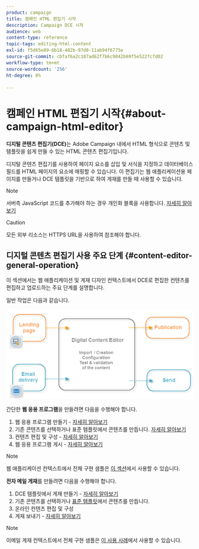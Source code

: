 ```yaml
---
product: campaign
title: 캠페인 HTML 편집기 시작
description: Campaign DCE 시작
audience: web
content-type: reference
topic-tags: editing-html-content
exl-id: f5d65e89-6b18-482b-97d8-11ab94f6775e
source-git-commit: cbfaf6a2c187ad62f7b6c9042b69f5e522fcfd02
workflow-type: tm+mt
source-wordcount: '256'
ht-degree: 0%

---
```


# 캠페인 HTML 편집기 시작{#about-campaign-html-editor}

**디지털 콘텐츠 편집기(DCE)**&#x200B;는 Adobe Campaign 내에서 HTML 형식으로 콘텐츠 및 템플릿을 쉽게 만들 수 있는 HTML 콘텐츠 편집기입니다.

디지털 콘텐츠 편집기를 사용하여 페이지 요소를 삽입 및 서식을 지정하고 데이터베이스 필드를 HTML 페이지의 요소에 매핑할 수 있습니다. 이 편집기는 웹 애플리케이션용 페이지를 만들거나 DCE 템플릿을 기반으로 하여 게재를 만들 때 사용할 수 있습니다.

>[!NOTE]
>
>서버측 JavaScript 코드를 추가해야 하는 경우 개인화 블록을 사용합니다. [자세히 알아보기](../../delivery/using/personalization-blocks.md)

>[!CAUTION]
>
>모든 외부 리소스는 HTTPS URL을 사용하여 참조해야 합니다.

## 디지털 콘텐츠 편집기 사용 주요 단계 {#content-editor-general-operation}

이 섹션에서는 웹 애플리케이션 및 게재 디자인 컨텍스트에서 DCE로 편집한 컨텐츠를 편집하고 업로드하는 주요 단계를 설명합니다.

일반 작업은 다음과 같습니다.

![](assets/dce_schema.png)

간단한 **웹 응용 프로그램**&#x200B;을 만들려면 다음을 수행해야 합니다.

1. 웹 응용 프로그램 만들기 - [자세히 알아보기](creating-a-landing-page.md)
1. 기존 콘텐츠를 선택하거나 표준 템플릿에서 콘텐츠를 만듭니다. [자세히 알아보기](template-management.md)
1. 컨텐츠 편집 및 구성 - [자세히 알아보기](editing-content.md)
1. 웹 응용 프로그램 게시 - [자세히 알아보기](creating-a-landing-page.md#step-3---publishing-content)

>[!NOTE]
>
>웹 애플리케이션 컨텍스트에서 전체 구현 샘플은 [이 섹션](creating-a-landing-page.md)에서 사용할 수 있습니다.

**전자 메일 게재**&#x200B;를 만들려면 다음을 수행해야 합니다.

1. DCE 템플릿에서 게재 만들기 - [자세히 알아보기](use-case--creating-an-email-delivery.md)
1. 기존 콘텐츠를 선택하거나 [표준 템플릿](template-management.md)에서 콘텐츠를 만듭니다.
1. 온라인 컨텐츠 편집 및 구성
1. 게재 보내기 - [자세히 알아보기](../../delivery/using/steps-about-delivery-creation-steps.md)

>[!NOTE]
>
>이메일 게재 컨텍스트에서 전체 구현 샘플은 [이 사용 사례](use-case--creating-an-email-delivery.md)에서 사용할 수 있습니다.
